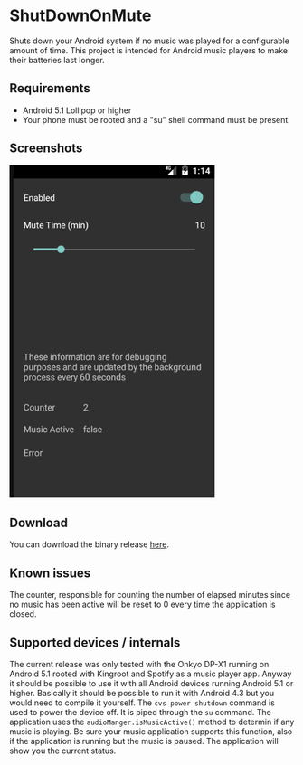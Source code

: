 # ShutDownOnMute
Shuts down your Android system if no music was played for a configurable amount of time.
This project is intended for Android music players to make their batteries last longer.

## Requirements
- Android 5.1 Lollipop or higher
- Your phone must be rooted and a "su" shell command must be present. 

## Screenshots
![alt tag](https://raw.githubusercontent.com/mjonik/ShutDownOnMute/master/docs/screenshot.png)

## Download
You can download the binary release [here](https://github.com/mjonik/ShutDownOnMute/releases).

## Known issues
The counter, responsible for counting the number of elapsed minutes since no music has been active will be reset to 0 every time the application is closed.

## Supported devices / internals
The current release was only tested with the Onkyo DP-X1 running on Android 5.1 rooted with Kingroot and Spotify as a music player app.
Anyway it should be possible to use it with all Android devices running Android 5.1 or higher.
Basically it should be possible to run it with Android 4.3 but you would need to compile it yourself.
The `cvs power shutdown` command is used to power the device off. It is piped through the `su` command.
The application uses the `audioManger.isMusicActive()` method to determin if any music is playing. Be sure your music application supports this function, also if the application is running but the music is paused. The application will show you the current status.
